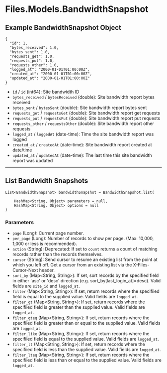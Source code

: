 # Files.Models.BandwidthSnapshot

## Example BandwidthSnapshot Object

```
{
  "id": 1,
  "bytes_received": 1.0,
  "bytes_sent": 1.0,
  "requests_get": 1.0,
  "requests_put": 1.0,
  "requests_other": 1.0,
  "logged_at": "2000-01-01T01:00:00Z",
  "created_at": "2000-01-01T01:00:00Z",
  "updated_at": "2000-01-01T01:00:00Z"
}
```

* `id` / `id`  (int64): Site bandwidth ID
* `bytes_received` / `bytesReceived`  (double): Site bandwidth report bytes received
* `bytes_sent` / `bytesSent`  (double): Site bandwidth report bytes sent
* `requests_get` / `requestsGet`  (double): Site bandwidth report get requests
* `requests_put` / `requestsPut`  (double): Site bandwidth report put requests
* `requests_other` / `requestsOther`  (double): Site bandwidth report other requests
* `logged_at` / `loggedAt`  (date-time): Time the site bandwidth report was logged
* `created_at` / `createdAt`  (date-time): Site bandwidth report created at date/time
* `updated_at` / `updatedAt`  (date-time): The last time this site bandwidth report was updated


---

## List Bandwidth Snapshots

```
List<BandwidthSnapshot> bandwidthSnapshot = BandwidthSnapshot.list(
    
    HashMap<String, Object> parameters = null,
    HashMap<String, Object> options = null
)
```

### Parameters

* `page` (Long): Current page number.
* `per_page` (Long): Number of records to show per page.  (Max: 10,000, 1,000 or less is recommended).
* `action` (String): Deprecated: If set to `count` returns a count of matching records rather than the records themselves.
* `cursor` (String): Send cursor to resume an existing list from the point at which you left off.  Get a cursor from an existing list via the X-Files-Cursor-Next header.
* `sort_by` (Map<String, String>): If set, sort records by the specified field in either 'asc' or 'desc' direction (e.g. sort_by[last_login_at]=desc). Valid fields are `site_id` and `logged_at`.
* `filter` (Map<String, String>): If set, return records where the specifiied field is equal to the supplied value. Valid fields are `logged_at`.
* `filter_gt` (Map<String, String>): If set, return records where the specifiied field is greater than the supplied value. Valid fields are `logged_at`.
* `filter_gteq` (Map<String, String>): If set, return records where the specifiied field is greater than or equal to the supplied value. Valid fields are `logged_at`.
* `filter_like` (Map<String, String>): If set, return records where the specifiied field is equal to the supplied value. Valid fields are `logged_at`.
* `filter_lt` (Map<String, String>): If set, return records where the specifiied field is less than the supplied value. Valid fields are `logged_at`.
* `filter_lteq` (Map<String, String>): If set, return records where the specifiied field is less than or equal to the supplied value. Valid fields are `logged_at`.

